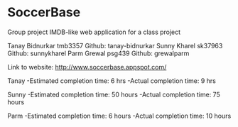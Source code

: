 # SoccerBase
Group project IMDB-like web application for a class project


Tanay Bidnurkar tmb3357 Github: tanay-bidnurkar
Sunny Kharel sk37963    Github: sunnykharel
Parm Grewal psg439      Github: grewalparm

Link to website: http://www.soccerbase.appspot.com/

Tanay
-Estimated completion time: 6 hrs
-Actual completion time: 9 hrs

Sunny 
-Estimated completion time: 50 hours
-Actual completion time: 75 hours

Parm
-Estimated completion time: 6 hours
-Actual completion time: 10 hours
